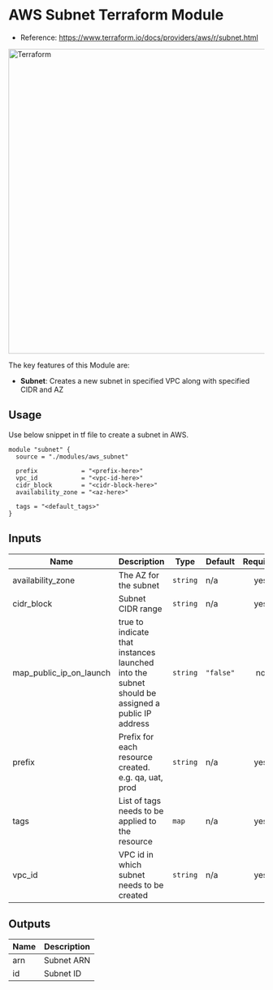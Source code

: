 AWS Subnet Terraform Module
=========

- Reference: https://www.terraform.io/docs/providers/aws/r/subnet.html

<img alt="Terraform" src="https://cdn.rawgit.com/hashicorp/terraform-website/master/content/source/assets/images/logo-hashicorp.svg" width="600px">

The key features of this Module are:
 
- **Subnet**: Creates a new subnet in specified VPC along with specified CIDR and AZ

Usage
-------------------------------

Use below snippet in tf file to create a subnet in AWS.

```
module "subnet" {
  source = "./modules/aws_subnet"

  prefix            = "<prefix-here>"
  vpc_id            = "<vpc-id-here>"
  cidr_block        = "<cidr-block-here>"
  availability_zone = "<az-here>"

  tags = "<default_tags>"
}
```


## Inputs

| Name | Description | Type | Default | Required |
|------|-------------|------|---------|:-----:|
| availability\_zone | The AZ for the subnet | `string` | n/a | yes |
| cidr\_block | Subnet CIDR range | `string` | n/a | yes |
| map\_public\_ip\_on\_launch | true to indicate that instances launched into the subnet should be assigned a public IP address | `string` | `"false"` | no |
| prefix | Prefix for each resource created. e.g. qa, uat, prod | `string` | n/a | yes |
| tags | List of tags needs to be applied to the resource | `map` | n/a | yes |
| vpc\_id | VPC id in which subnet needs to be created | `string` | n/a | yes |

## Outputs

| Name | Description |
|------|-------------|
| arn | Subnet ARN |
| id | Subnet ID |